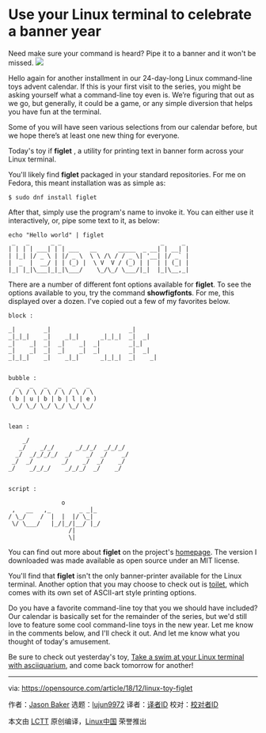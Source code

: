 [#]: collector: (lujun9972)
[#]: translator: (geekpi)
[#]: reviewer: ( )
[#]: publisher: ( )
[#]: url: ( )
[#]: subject: (Use your Linux terminal to celebrate a banner year)
[#]: via: (https://opensource.com/article/18/12/linux-toy-figlet)
[#]: author: (Jason Baker https://opensource.com/users/jason-baker)

Use your Linux terminal to celebrate a banner year
======
Need make sure your command is heard? Pipe it to a banner and it won't be missed.
![](https://opensource.com/sites/default/files/styles/image-full-size/public/uploads/linux-toy-figlet.png?itok=o4XmTL-b)


Hello again for another installment in our 24-day-long Linux command-line toys advent calendar. If this is your first visit to the series, you might be asking yourself what a command-line toy even is. We’re figuring that out as we go, but generally, it could be a game, or any simple diversion that helps you have fun at the terminal.

Some of you will have seen various selections from our calendar before, but we hope there’s at least one new thing for everyone.

Today's toy if **figlet** , a utility for printing text in banner form across your Linux terminal.

You'll likely find **figlet** packaged in your standard repositories. For me on Fedora, this meant installation was as simple as:

```
$ sudo dnf install figlet
```

After that, simply use the program's name to invoke it. You can either use it interactively, or, pipe some text to it, as below:

```
echo "Hello world" | figlet
 _   _      _ _                            _     _
| | | | ___| | | ___   __      _____  _ __| | __| |
| |_| |/ _ \ | |/ _ \  \ \ /\ / / _ \| '__| |/ _` |
|  _  |  __/ | | (_) |  \ V  V / (_) | |  | | (_| |
|_| |_|\___|_|_|\___/    \_/\_/ \___/|_|  |_|\__,_|
```

There are a number of different font options available for **figlet**. To see the options available to you, try the command **showfigfonts**. For me, this displayed over a dozen. I've copied out a few of my favorites below.

```
block :
                                           
_|        _|                      _|        
_|_|_|    _|    _|_|      _|_|_|  _|  _|    
_|    _|  _|  _|    _|  _|        _|_|      
_|    _|  _|  _|    _|  _|        _|  _|    
_|_|_|    _|    _|_|      _|_|_|  _|    _|  


bubble :
  _   _   _   _   _   _  
 / \ / \ / \ / \ / \ / \
( b | u | b | b | l | e )
 \_/ \_/ \_/ \_/ \_/ \_/


lean :
                                     
    _/                              
   _/    _/_/      _/_/_/  _/_/_/    
  _/  _/_/_/_/  _/    _/  _/    _/  
 _/  _/        _/    _/  _/    _/    
_/    _/_/_/    _/_/_/  _/    _/  


script :
                         
               o          
 ,   __   ,_        _ _|_
/ \_/    /  |  |  |/ \_|  
 \/ \___/   |_/|_/|__/ |_/
                 /|      
                 \|      
```

You can find out more about **figlet** on the project's [homepage][1]. The version I downloaded was made available as open source under an MIT license.

You'll find that **figlet** isn't the only banner-printer available for the Linux terminal. Another option that you may choose to check out is [toilet][2], which comes with its own set of ASCII-art style printing options.

Do you have a favorite command-line toy that you we should have included? Our calendar is basically set for the remainder of the series, but we'd still love to feature some cool command-line toys in the new year. Let me know in the comments below, and I'll check it out. And let me know what you thought of today's amusement.

Be sure to check out yesterday's toy, [Take a swim at your Linux terminal with asciiquarium][3], and come back tomorrow for another!

--------------------------------------------------------------------------------

via: https://opensource.com/article/18/12/linux-toy-figlet

作者：[Jason Baker][a]
选题：[lujun9972][b]
译者：[译者ID](https://github.com/译者ID)
校对：[校对者ID](https://github.com/校对者ID)

本文由 [LCTT](https://github.com/LCTT/TranslateProject) 原创编译，[Linux中国](https://linux.cn/) 荣誉推出

[a]: https://opensource.com/users/jason-baker
[b]: https://github.com/lujun9972
[1]: http://www.figlet.org/
[2]: http://caca.zoy.org/wiki/toilet
[3]: https://opensource.com/article/18/12/linux-toy-asciiquarium
